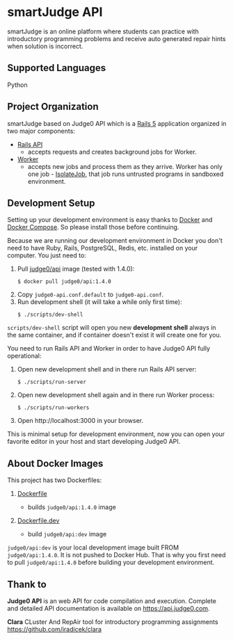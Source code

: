 # smartJudge API
smartJudge is an online platform where students can practice with introductory programming problems and receive auto generated repair hints when solution is incorrect.

## Supported Languages
Python

## Project Organization
smartJudge based on Judge0 API which is a [Rails 5](http://weblog.rubyonrails.org/2016/6/30/Rails-5-0-final/) application organized in two major components:

* [Rails API](https://github.com/rails-api/rails-api)
  * accepts requests and creates background jobs for Worker.
* [Worker](https://github.com/resque/resque)
  * accepts new jobs and process them as they arrive. Worker has only one job - [IsolateJob](https://github.com/ioi/isolate), that job runs untrusted programs in sandboxed environment.
  
## Development Setup
Setting up your development environment is easy thanks to [Docker](https://docs.docker.com/) and [Docker Compose](https://docs.docker.com/compose/). So please install those before continuing.

Because we are running our development environment in Docker you don't need to have Ruby, Rails, PostgreSQL, Redis, etc. installed on your computer. You just need to:
1. Pull [judge0/api](https://hub.docker.com/r/judge0/api/) image (tested with 1.4.0):
    ```
    $ docker pull judge0/api:1.4.0
    ```
2. Copy `judge0-api.conf.default` to `judge0-api.conf`.
3. Run development shell (it will take a while only first time):
    ```
    $ ./scripts/dev-shell
    ```

`scripts/dev-shell` script will open you new **development shell** always in the same container, and if container doesn't exist it will create one for you.

You need to run Rails API and Worker in order to have Judge0 API fully operational:

1. Open new development shell and in there run Rails API server:
    ```
    $ ./scripts/run-server
    ```
2. Open new development shell again and in there run Worker process:
    ```
    $ ./scripts/run-workers
    ```
3. Open http://localhost:3000 in your browser.

This is minimal setup for development environment, now you can open your favorite editor in your host and start developing Judge0 API.

## About Docker Images
This project has two Dockerfiles:
1. [Dockerfile](https://github.com/lethehaiau/smartJudge/blob/master/Dockerfile)
   * builds `judge0/api:1.4.0` image

2. [Dockerfile.dev](https://github.com/lethehaiau/smartJudge/blob/master/Dockerfile.dev)
   * build `judge0/api:dev` image

`judge0/api:dev` is your local development image built FROM `judge0/api:1.4.0`. It is not pushed to Docker Hub. That is why you first need to pull `judge0/api:1.4.0` before building your development environment.

## Thank to
**Judge0 API** is an web API for code compilation and execution. Complete and detailed API documentation is available
on https://api.judge0.com.

**Clara** CLuster And RepAir tool for introductory programming assignments https://github.com/iradicek/clara
